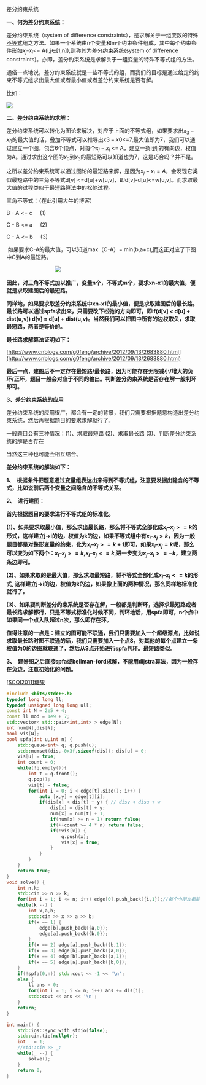  

差分约束系统

  

**一、何为差分约束系统：**

差分约束系统（system of difference constraints），是求解关于一组变数的特殊[不等式](https://so.csdn.net/so/search?q=%E4%B8%8D%E7%AD%89%E5%BC%8F&spm=1001.2101.3001.7020)组之方法。如果一个系统由n个变量和m个约束条件组成，其中每个约束条件形如$x_j$-$x_i$<= A(i,j∈\[1,n\]),则称其为差分约束系统(system of difference constraints)。亦即，差分约束系统是求解关于一组变量的特殊不等式组的方法。

通俗一点地说，差分约束系统就是一些不等式的组，而我们的目标是通过给定的约束不等式组求出最大值或者最小值或者差分约束系统是否有解。

比如：

![](https://img-blog.csdn.net/20161222214143171?watermark/2/text/aHR0cDovL2Jsb2cuY3Nkbi5uZXQvY29uc2Npb3VzbWFu/font/5a6L5L2T/fontsize/400/fill/I0JBQkFCMA==/dissolve/70/gravity/Center)  

**二、差分约束系统的求解：**

差分约束系统可以转化为图论来解决，对应于上面的不等式组，如果要求出$x_3-x_0$的最大值的话，叠加不等式可以推导出$x3-x0$<=7,最大值即为7，我们可以通过建立一个图，包含6个顶点，对每个$x_j - x_i$ <= A，建立一条i到j的有向边，权值为A。通过求出这个图的$x_0$到$x_3$的最短路可以知道也为7，这是巧合吗？并不是。

之所以差分约束系统可以通过图论的最短路来解，是因为$x_j - x_i = A$，会发现它类似最短路中的三角不等式d\[v\] <=d\[u\]+w\[u,v\]，即d\[v\]-d\[u\]<=w\[u,v\]。而求取最大值的过程类似于最短路算法中的松弛过程。

三角不等式：（在此引用大牛的博客）

B - A <= c     (1)

C - B <= a     (2)

C - A <= b     (3)

 如果要求C-A的最大值，可以知道max（C-A）= min(b,a+c),而这正对应了下图中C到A的最短路。 

                                ![](https://img-blog.csdn.net/20161222125003116?watermark/2/text/aHR0cDovL2Jsb2cuY3Nkbi5uZXQvY29uc2Npb3VzbWFu/font/5a6L5L2T/fontsize/400/fill/I0JBQkFCMA==/dissolve/70/gravity/Center)  

**因此，对三角不等式加以推广，变量n个，不等式m个，要求xn-x1的最大值，便就是求取建图后的最短路。**

**同样地，如果要求取差分约束系统中xn-x1的最小值，便是求取建图后的最长路。最长路可以通过spfa求出来，只需要改下松弛的方向即可，即if(d\[v\] < d\[u\] + dist(u,v)) d\[v\] = d\[u\] + dist(u,v)。当然我们可以把图中所有的边权取负，求取最短路，两者是等价的。**

**最长路求解算法证明如下：**

[http://www.cnblogs.com/g0feng/archive/2012/09/13/2683880.html](http://www.cnblogs.com/g0feng/archive/2012/09/13/2683880.html)

**最后一点，建图后不一定存在最短路/最长路，因为可能存在无限减小/增大的负环/正环，题目一般会对应于不同的输出。判断差分约束系统是否存在解一般判环即可。**

**3、差分约束系统的应用**

差分约束系统的应用很广，都会有一定的背景，我们只需要根据题意构造出差分约束系统，然后再根据题目的要求求解就行了。

一般题目会有三种情况：(1)、求取最短路 (2)、求取最长路 (3)、判断差分约束系统的解是否存在

当然这三种也可能会相互结合。

**差分约束系统的解法如下：**

**1、  根据条件把题意通过变量组表达出来得到不等式组，注意要发掘出隐含的不等式，比如说前后两个变量之间隐含的不等式关系。**

**2、  进行建图：**

**首先根据题目的要求进行不等式组的标准化。**

**(1)、如果要求取最小值，那么求出最长路，那么将不等式全部化成$x_i – x_j >= k$的形式，这样建立j->i的边，权值为k的边，如果不等式组中有$x_i – x_j > k$，因为一般题目都是对整形变量的约束，化为$x_i – x_j >= k + 1$即可，如果$x_i – x_j = k$呢，那么可以变为如下两个：$x_i – x_j >= k$,$x_i – x_j <= k$,进一步变为$x_j – x_i >= -k$，建立两条边即可。**

**(2)、如果求取的是最大值，那么求取最短路，将不等式全部化成$x_i – x_j <= k$的形式, 这样建立j->i的边，权值为k的边，如果像上面的两种情况，那么同样地标准化就行了。**

**(3)、如果要判断差分约束系统是否存在解，一般都是判断环，选择求最短路或者最长路求解都行，只是不等式标准化时候不同，判环地话，用spfa即可，n个点中如果同一个点入队超过n次，那么即存在环。**

**值得注意的一点是：建立的图可能不联通，我们只需要加入一个超级源点，比如说求取最长路时图不联通的话，我们只需要加入一个点S，对其他的每个点建立一条权值为0的边图就联通了，然后从S点开始进行spfa判环。最短路类似。**

**3、  建好图之后直接spfa或bellman-ford求解，不能用dijstra算法，因为一般存在负边，注意初始化的问题。**

  

[[SCOI2011\]糖果](https://ac.nowcoder.com/acm/problem/20284)

```c++
#include <bits/stdc++.h>
typedef long long ll;
typedef unsigned long long ull;
const int N = 2e5 + 4;
const ll mod = 1e9 + 7;
std::vector< std::pair<int,int> > edge[N];
int num[N],dis[N];
bool vis[N];
bool spfa(int u,int n) {
	std::queue<int> q; q.push(u);
	std::memset(dis,-0x3f,sizeof(dis)); dis[u] = 0;
	vis[u] = true;
	int count = 0;
	while(!q.empty()){
		int t = q.front();
		q.pop();
		vis[t] = false;
		for(int i = 0; i < edge[t].size(); i++) {
			auto [x,y] = edge[t][i];
			if(dis[x] < dis[t] + y) { // disv < disu + w
				dis[x] = dis[t] + y;
				num[x] = num[t] + 1;
				if(num[x] >= n + 1) return false;
				if(++count >= 4 * n) return false;
				if(!vis[x]) {
					q.push(x);
					vis[x] = true;
				}
			}
		}
	}
	return true;
}
void solve() {
	int n,k;
	std::cin >> n >> k;
	for(int i = 1; i <= n; i++) edge[0].push_back({i,1});//每个小朋友都能够至少分到1k糖果 
	while(k --) {
		int x,a,b;
		std::cin >> x >> a >> b;
		if(x == 1) {
			edge[b].push_back({a,0});
			edge[a].push_back({b,0});
		}
		if(x == 2) edge[a].push_back({b,1});
		if(x == 3) edge[b].push_back({a,0});
		if(x == 4) edge[b].push_back({a,1});
		if(x == 5) edge[a].push_back({b,0});
	}
	if(!spfa(0,n)) std::cout << -1 << '\n';
	else {
		ll ans = 0;
		for(int i = 1; i <= n; i++) ans += dis[i];
		std::cout << ans << '\n';
	}
	return;
}

int main() {
	std::ios::sync_with_stdio(false);
	std::cin.tie(nullptr);
	int _ = 1;
	//std::cin >> _;
	while(_ --) {
		solve();
	}
	return 0;
}
```

